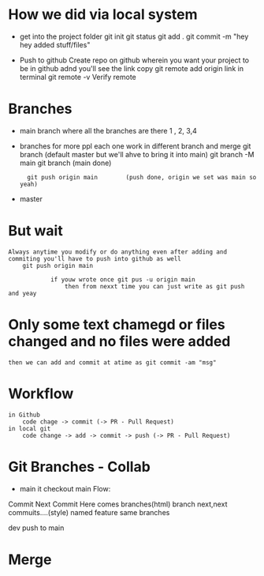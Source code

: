 # How we did via local system

- get into the project folder
    git init
    git status
    git add .
    git commit -m "hey hey added stuff/files"

- Push to github
    Create repo on github wherein you want your project  to be in github adnd you'll see the link copy
        git remote add origin link      in terminal
        git remote -v                   Verify remote

# Branches
- main branch where all the branches are there 1 , 2, 3,4  
- branches for more ppl each one work in different branch and merge
        git branch  (default master but we'll ahve to bring it into main)
        git branch -M main
        git branch  (main done)

        git push origin main        (push done, origin we set was main so yeah)
- master

# But wait
    Always anytime you modify or do anything even after adding and commiting you'll have to push into github as well
        git push origin main

                if youw wrote once git pus -u origin main
                    then from nexxt time you can just write as git push and yeay

# Only some text chamegd or files changed and no files were added
    then we can add and commit at atime as git commit -am "msg"


# Workflow
    in Github
        code chage -> commit (-> PR - Pull Request)
    in local git
        code change -> add -> commit -> push (-> PR - Pull Request)


# Git Branches - Collab
- main
    it checkout main
Flow:

Commit 
Next Commit Here comes branches(html)
    branch next,next commuits....(style) named feature
same
    branches

dev push to main

# Merge
